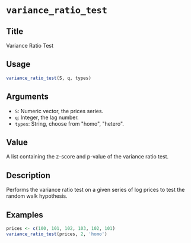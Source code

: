 
# `variance_ratio_test`

## Title
Variance Ratio Test

## Usage
```r
variance_ratio_test(S, q, types)
```

## Arguments
- `S`: Numeric vector, the prices series.
- `q`: Integer, the lag number.
- `types`: String, choose from "homo", "hetero".

## Value
A list containing the z-score and p-value of the variance ratio test.

## Description
Performs the variance ratio test on a given series of log prices to test the random walk hypothesis.

## Examples
```r
prices <- c(100, 101, 102, 103, 102, 101)
variance_ratio_test(prices, 2, 'homo')
```
